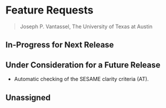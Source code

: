 # Feature Requests

> Joseph P. Vantassel, The University of Texas at Austin

## In-Progress for Next Release

## Under Consideration for a Future Release

- Automatic checking of the SESAME clarity criteria (AT).

## Unassigned

